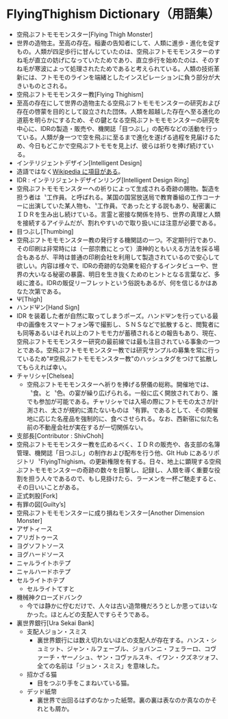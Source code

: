 # FlyingThighism Dictionary（用語集）

- 空飛ぶフトモモモンスター[Flying Thigh Monster]
 - 世界の造物主。至高の存在。稲妻の告知者にして、人類に進歩・進化を促すもの。人類が四足歩行に甘んじていたのは、空飛ぶフトモモモンスターのすね毛が直立の妨げになっていたためであり、直立歩行を始めたのは、そのすね毛が寒波によって処理されたためであると考えられている。人類の技術革新には、フトモモのラインを端緒としたインスピレーションに負う部分が大きいものとされる。
- 空飛ぶフトモモモンスター教[Flying Thighism]
 - 至高の存在にして世界の造物主たる空飛ぶフトモモモンスターの研究および存在の啓蒙を目的として設立された団体。人類を超越した存在へ至る進化の道筋を明らかにするため、その鍵となる空飛ぶフトモモモンスターの研究を中心に、IDRの製造・販売や、機関誌「目つぶし」の配布などの活動を行っている。人類が身一つで空を飛ぶに至るまで進化を遂げる過程を見届けるため、今日もどこかで空飛ぶフトモモを見上げ、彼らは祈りを捧げ続けている。
- インテリジェントデザイン[Intelligent Design]
 - 造語ではなく[Wikipedia に項目がある](https://ja.wikipedia.org/wiki/%E3%82%A4%E3%83%B3%E3%83%86%E3%83%AA%E3%82%B8%E3%82%A7%E3%83%B3%E3%83%88%E3%83%BB%E3%83%87%E3%82%B6%E3%82%A4%E3%83%B3)。
- IDR : インテリジェントデザインリング[Intelligent Design Ring]
 - 空飛ぶフトモモモンスターへの祈りによって生成される奇跡の賜物。製造を担う者は〝工作員〟と呼ばれる。某国の国営放送局で教育番組の工作コーナーに出演していた某人物も、〝工作員〟であったとする説もあり、秘密裏にＩＤＲを生み出し続けている。言霊と密接な関係を持ち、世界の真理と人類を接続するアイテムだが、割れやすいので取り扱いには注意が必要である。
- 目つぶし[Thumbing]
 - 空飛ぶフトモモモンスター教の発行する機関誌の一つ。不定期刊行であり、その印刷は非常時には（一部宗教にとって）瀆神的ともいえる方法を採る場合もあるが、平時は普通の印刷会社を利用して製造されているので安心して欲しい。内容は様々で、IDRの奇跡的な効果を紹介するインタビューや、世界の大いなる秘密の暴露、明日を生き抜くためのヒントとなる言葉など、多岐に渡る。IDRの販促リーフレットという俗説もあるが、何を信じるかはあなた次第である。
- Ψ[Thigh]
- ハンドΨン[Hand Sign]
 - IDR を装着した者が自然に取ってしまうポーズ。ハンドΨンを行っている最中の画像をスマートフォン等で撮影し、ＳＮＳなどで拡散すると、閲覧者にも同等あるいはそれ以上のフトモモ力が蓄積されるとの報告もあり、現在、空飛ぶフトモモモンスター研究の最前線では最も注目されている事象の一つとである。空飛ぶフトモモモンスター教では研究サンプルの募集を常に行っているため"#空飛ぶフトモモモンスター教"のハッシュタグをつけて拡散してもらえれば幸い。
- チャリシャ[Chelsea]
  - 空飛ぶフトモモモンスターへ祈りを捧げる祭儀の総称。開催地では、〝食〟と〝色〟の宴が繰り広げられる。一般に広く開放されており、誰でも参加が可能である。チャリシャでは入場の際にフトモモの太さが計測され、太さが規約に満たないものは〝有罪〟であるとして、その開催地に応じた名産品を強制的に、食べさせられる。なお、西新宿に似た名前の不動産会社が実在するが一切関係ない。
- 支部長[Contributor : ShivChoh]
 - 空飛ぶフトモモモンスター教を広めるべく、ＩＤＲの販売や、各支部の名簿管理、機関誌「目つぶし」の制作および配布を行う他、GIt Hub にあるリポジトリ〝FlyingThighism〟の更新権限を有する。日々、地上に顕現する空飛ぶフトモモモンスターの奇跡の数々を目撃し、記録し、人類を導く重要な役割を担う人々であるので、もし見掛けたら、ラーメンを一杯ご馳走すると、その日いいことがある。
- 正式刺股[Fork]
- 有罪の図[Guilty’s]
- 空飛ぶフトモモモンスターに成り損ねモンスター[Another Dimension Monster]
 - アザトィース
 - アリガトゥース
 - ヨグソフトソース
 - ヨグハードソース
 - ニャルライトホテプ
 - ニャルハードホテプ
 - セルライトホテプ
   - セルライトてすと
 - 機械神クローズドバンク
   - 今では静かに佇むだけで、人々は古い造幣機だろうとしか思ってはいなかった。ほとんどの支配人ですらそうである。
- 裏世界銀行[Ura Sekai Bank]
   - 支配人ジョン・スミス
     - 裏世界銀行には数え切れないほどの支配人が存在する。ハンス・シュミット、ジャン・ルフェーブル、ジョバンニ・フェラーロ、コヴァーチ・ヤーノシュ、ヤン・コヴァルスキ、イワン・クズネツォフ、全ての名前は「ジョン・スミス」を意味した。
   - 招かざる猫
     - 目をつぶり手をこまねいている猫。
   - デッド紙幣
     - 裏世界で出回るはずのなかった紙幣。裏の裏は表なのか真なのかそれとも屑か。